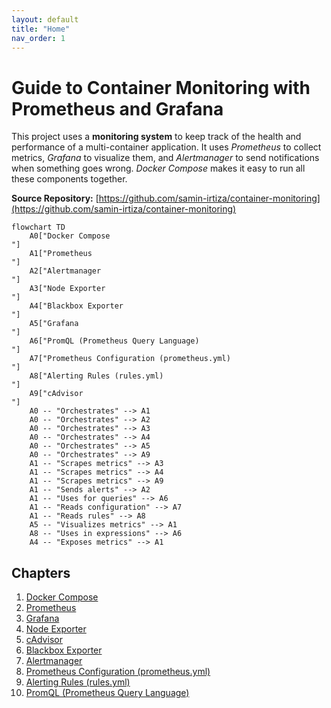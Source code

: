 ```yaml
---
layout: default
title: "Home"
nav_order: 1
---
```


# Guide to Container Monitoring with Prometheus and Grafana

This project uses a **monitoring system** to keep track of the health and performance of a multi-container application.  It uses *Prometheus* to collect metrics, *Grafana* to visualize them, and *Alertmanager* to send notifications when something goes wrong.  *Docker Compose* makes it easy to run all these components together.


**Source Repository:** [https://github.com/samin-irtiza/container-monitoring](https://github.com/samin-irtiza/container-monitoring)

```mermaid
flowchart TD
    A0["Docker Compose
"]
    A1["Prometheus
"]
    A2["Alertmanager
"]
    A3["Node Exporter
"]
    A4["Blackbox Exporter
"]
    A5["Grafana
"]
    A6["PromQL (Prometheus Query Language)
"]
    A7["Prometheus Configuration (prometheus.yml)
"]
    A8["Alerting Rules (rules.yml)
"]
    A9["cAdvisor
"]
    A0 -- "Orchestrates" --> A1
    A0 -- "Orchestrates" --> A2
    A0 -- "Orchestrates" --> A3
    A0 -- "Orchestrates" --> A4
    A0 -- "Orchestrates" --> A5
    A0 -- "Orchestrates" --> A9
    A1 -- "Scrapes metrics" --> A3
    A1 -- "Scrapes metrics" --> A4
    A1 -- "Scrapes metrics" --> A9
    A1 -- "Sends alerts" --> A2
    A1 -- "Uses for queries" --> A6
    A1 -- "Reads configuration" --> A7
    A1 -- "Reads rules" --> A8
    A5 -- "Visualizes metrics" --> A1
    A8 -- "Uses in expressions" --> A6
    A4 -- "Exposes metrics" --> A1
```

## Chapters

1. [Docker Compose](01_docker_compose_.md)
2. [Prometheus](02_prometheus_.md)
3. [Grafana](03_grafana_.md)
4. [Node Exporter](04_node_exporter_.md)
5. [cAdvisor](05_cadvisor_.md)
6. [Blackbox Exporter](06_blackbox_exporter_.md)
7. [Alertmanager](07_alertmanager_.md)
8. [Prometheus Configuration (prometheus.yml)](08_prometheus_configuration__prometheus_yml__.md)
9. [Alerting Rules (rules.yml)](09_alerting_rules__rules_yml__.md)
10. [PromQL (Prometheus Query Language)](10_promql__prometheus_query_language__.md)


